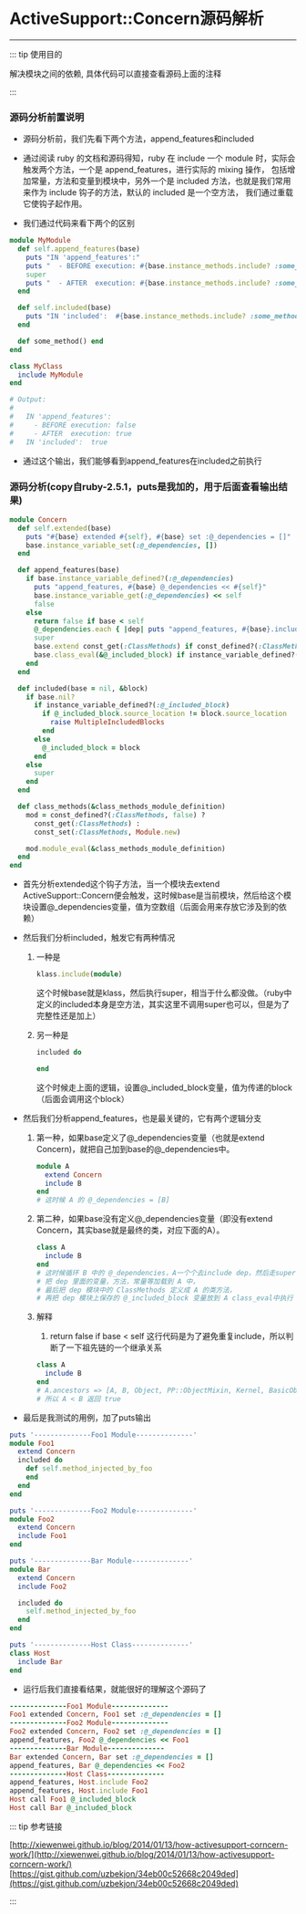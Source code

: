 # ActiveSupport::Concern源码解析
---

::: tip 使用目的

解决模块之间的依赖, 具体代码可以直接查看源码上面的注释

:::

### 源码分析前置说明
* 源码分析前，我们先看下两个方法，append_features和included

* 通过阅读 ruby 的文档和源码得知，ruby 在 include 一个 module 时，实际会触发两个方法，一个是 append_features，进行实际的 mixing 操作，
包括增加常量，方法和变量到模块中，另外一个是 included 方法，也就是我们常用来作为 include 钩子的方法，默认的 included 是一个空方法，
我们通过重载它使钩子起作用。

* 我们通过代码来看下两个的区别

```rb
module MyModule
  def self.append_features(base)
    puts "IN 'append_features':"
    puts "  - BEFORE execution: #{base.instance_methods.include? :some_method}"
    super
    puts "  - AFTER  execution: #{base.instance_methods.include? :some_method}"
  end

  def self.included(base)
    puts "IN 'included':  #{base.instance_methods.include? :some_method}"
  end

  def some_method() end
end

class MyClass
  include MyModule
end

# Output:
#
#   IN 'append_features':
#     - BEFORE execution: false
#     - AFTER  execution: true
#   IN 'included':  true
```

* 通过这个输出，我们能够看到append_features在included之前执行

### 源码分析(copy自ruby-2.5.1，puts是我加的，用于后面查看输出结果)

```rb
module Concern
  def self.extended(base)
    puts "#{base} extended #{self}, #{base} set :@_dependencies = []"
    base.instance_variable_set(:@_dependencies, [])
  end

  def append_features(base)
    if base.instance_variable_defined?(:@_dependencies)
      puts "append_features, #{base} @_dependencies << #{self}"
      base.instance_variable_get(:@_dependencies) << self
      false
    else
      return false if base < self
      @_dependencies.each { |dep| puts "append_features, #{base}.include #{dep}"; base.include(dep) }
      super
      base.extend const_get(:ClassMethods) if const_defined?(:ClassMethods)
      base.class_eval(&@_included_block) if instance_variable_defined?(:@_included_block)
    end
  end

  def included(base = nil, &block)
    if base.nil?
      if instance_variable_defined?(:@_included_block)
        if @_included_block.source_location != block.source_location
          raise MultipleIncludedBlocks
        end
      else
        @_included_block = block
      end
    else
      super
    end
  end

  def class_methods(&class_methods_module_definition)
    mod = const_defined?(:ClassMethods, false) ?
      const_get(:ClassMethods) :
      const_set(:ClassMethods, Module.new)

    mod.module_eval(&class_methods_module_definition)
  end
end
```

* 首先分析extended这个钩子方法，当一个模块去extend ActiveSupport::Concern便会触发，这时候base是当前模块，然后给这个模块设置@_dependencies变量，值为空数组（后面会用来存放它涉及到的依赖）

* 然后我们分析included，触发它有两种情况

  1. 一种是
     ```rb
     klass.include(module)
     ```
     这个时候base就是klass，然后执行super，相当于什么都没做。（ruby中定义的included本身是空方法，其实这里不调用super也可以，但是为了完整性还是加上）

  2. 另一种是
     ```rb
     included do

     end
     ```
     这个时候走上面的逻辑，设置@_included_block变量，值为传递的block（后面会调用这个block）

* 然后我们分析append_features，也是最关键的，它有两个逻辑分支

  1. 第一种，如果base定义了@_dependencies变量（也就是extend Concern)，就把自己加到base的@_dependencies中。
     ```rb
     module A
       extend Concern
       include B
     end
     # 这时候 A 的 @_dependencies = [B]
     ```

  2. 第二种，如果base没有定义@_dependencies变量（即没有extend Concern，其实base就是最终的类，对应下面的A）。
     ```rb
     class A
       include B
     end
     # 这时候循环 B 中的 @_dependencies，A一个个去include dep，然后走super，
     # 把 dep 里面的变量，方法，常量等加载到 A 中，
     # 最后把 dep 模块中的 ClassMethods 定义成 A 的类方法，
     # 再把 dep 模块上保存的 @_included_block 变量放到 A class_eval中执行
     ```

  3. 解释     
     1. return false if base < self 这行代码是为了避免重复include，所以判断了一下祖先链的一个继承关系
     ```rb
     class A
       include B
     end
     # A.ancestors => [A, B, Object, PP::ObjectMixin, Kernel, BasicObject]
     # 所以 A < B 返回 true
     ```

* 最后是我测试的用例，加了puts输出

```rb
puts '--------------Foo1 Module--------------'
module Foo1
  extend Concern
  included do
    def self.method_injected_by_foo
    end
  end
end

puts '--------------Foo2 Module--------------'
module Foo2
  extend Concern
  include Foo1
end

puts '--------------Bar Module--------------'
module Bar
  extend Concern
  include Foo2

  included do
    self.method_injected_by_foo
  end
end

puts '--------------Host Class--------------'
class Host
  include Bar
end
```


* 运行后我们直接看结果，就能很好的理解这个源码了

```rb
--------------Foo1 Module--------------
Foo1 extended Concern, Foo1 set :@_dependencies = []
--------------Foo2 Module--------------
Foo2 extended Concern, Foo2 set :@_dependencies = []
append_features, Foo2 @_dependencies << Foo1
--------------Bar Module--------------
Bar extended Concern, Bar set :@_dependencies = []
append_features, Bar @_dependencies << Foo2
--------------Host Class--------------
append_features, Host.include Foo2
append_features, Host.include Foo1
Host call Foo1 @_included_block
Host call Bar @_included_block
```

::: tip 参考链接

[http://xiewenwei.github.io/blog/2014/01/13/how-activesupport-corncern-work/](http://xiewenwei.github.io/blog/2014/01/13/how-activesupport-corncern-work/)
[https://gist.github.com/uzbekjon/34eb00c52668c2049ded](https://gist.github.com/uzbekjon/34eb00c52668c2049ded)

:::
